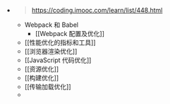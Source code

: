 - > https://coding.imooc.com/learn/list/448.html
	- Webpack 和 Babel
		- [[Webpack 配置及优化]]
	- [[性能优化的指标和工具]]
	- [[浏览器渲染优化]]
	- [[JavaScript 代码优化]]
	- [[资源优化]]
	- [[构建优化]]
	- [[传输加载优化]]
	-